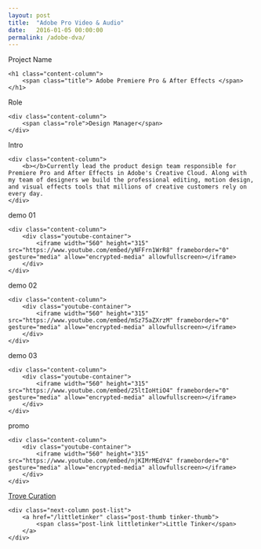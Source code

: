 ```yaml
---
layout: post
title:  "Adobe Pro Video & Audio"
date:   2016-01-05 00:00:00
permalink: /adobe-dva/
---
```


<!-- Begin Hero Row -->
<div class="hero row adobe-dva-hero">
</div>

<!-- Begin Title Row -->
<div class="row title">
    <div class="label-column">
        <div>Project Name</div>
    </div>

    <h1 class="content-column">
        <span class="title"> Adobe Premiere Pro & After Effects </span>
    </h1>
</div>

<!-- Begin Role Row -->
<div class="row role">
    <div class="label-column">
        <div>Role</div>
    </div>

    <div class="content-column">
        <span class="role">Design Manager</span>
    </div>
</div>


<!-- Begin Intro Row -->
<div class="row intro">
    <div class="label-column">
        Intro
    </div>

    <div class="content-column">
		<b></b>Currently lead the product design team responsible for Premiere Pro and After Effects in Adobe's Creative Cloud. Along with my team of designers we build the professional editing, motion design, and visual effects tools that millions of creative customers rely on every day.
    </div>
</div>



<!-- Begin Video Row -->
<div class="row problem">
    <div class="label-column">
        demo 01
    </div>

    <div class="content-column">
		<div class="youtube-container">
			<iframe width="560" height="315" src="https://www.youtube.com/embed/yNFFrn1WrR8" frameborder="0" gesture="media" allow="encrypted-media" allowfullscreen></iframe>
		</div>
	</div>
</div>

<!-- Begin Video Row -->
<div class="row problem">
    <div class="label-column">
        demo 02
    </div>

    <div class="content-column">
		<div class="youtube-container">
			<iframe width="560" height="315" src="https://www.youtube.com/embed/mSz75aZXrzM" frameborder="0" gesture="media" allow="encrypted-media" allowfullscreen></iframe>
		</div>
	</div>
</div>


<!-- Begin Video Row -->
<div class="row problem">
    <div class="label-column">
        demo 03
    </div>

    <div class="content-column">
		<div class="youtube-container">
			<iframe width="560" height="315" src="https://www.youtube.com/embed/25ltIoHtiO4" frameborder="0" gesture="media" allow="encrypted-media" allowfullscreen></iframe>
		</div>
	</div>
</div>

<!-- Begin Video Row -->
<div class="row problem">
    <div class="label-column">
        promo
    </div>

    <div class="content-column">
		<div class="youtube-container">
			<iframe width="560" height="315" src="https://www.youtube.com/embed/njKIMrMEdY4" frameborder="0" gesture="media" allow="encrypted-media" allowfullscreen></iframe>
		</div>
	</div>
</div>



<!-- Begin Next Row -->
<div class="row next">
	<div class="next-column post-list">
		<a href="/curation" class="post-thumb trove-stars-thumb">
			<span class="post-link trove">Trove Curation</span>
		</a>
	</div>

    <div class="next-column post-list">
        <a href="/littletinker" class="post-thumb tinker-thumb">
            <span class="post-link littletinker">Little Tinker</span>
        </a>
    </div>
</div>
